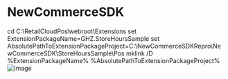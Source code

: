 # NewCommerceSDK

cd C:\RetailCloudPos\webroot\Extensions
set ExtensionPackageName=GHZ.StoreHoursSample
set AbsolutePathToExtensionPackageProject=C:\NewCommerceSDKRepro\NewCommerceSDK\StoreHoursSample\Pos
mklink /D %ExtensionPackageName% %AbsolutePathToExtensionPackageProject%![image](https://user-images.githubusercontent.com/14832260/176404625-0bb1c0bc-6d40-4381-b608-92e36f09808d.png)

